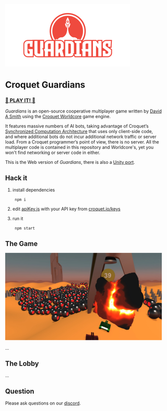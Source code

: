 <img src="assets/lobby-logo.png" height="200">

# Croquet Guardians

### [🚀 PLAY IT! 🚀 ](https://croquet.io/guardians/)

_Guardians_ is an open-source cooperative multiplayer game
written by [David A Smith](https://en.wikipedia.org/wiki/David_A._Smith_(computer_scientist))
using the [Croquet Worldcore](https://github.com/croquet/worldcore) game engine.

It features massive numbers of AI bots, taking advantage of
Croquet’s [Synchronized Computation Architecture](https://croquet.io/docs/croquet/) that uses only
client-side code, and where additional bots do not incur additional
network traffic or server load. From a Croquet programmer‘s point of view, there is no server.
All the multiplayer code is contained in this repository and Worldcore's, yet you won't find networking or server code in either.

This is the Web version of _Guardians_, there is also a [Unity port](https://github.com/croquet/croquet-for-unity-guardians).

## Hack it

1. install dependencies

        npm i

2. edit [apiKey.js](apiKey.js) with your API key from [croquet.io/keys](https://croquet.io/keys/)

3. run it

        npm start

## The Game

![](assets/readme.jpg)

...

## The Lobby

...

## Question

Please ask questions on our [discord](https://croquet.io/discord).
